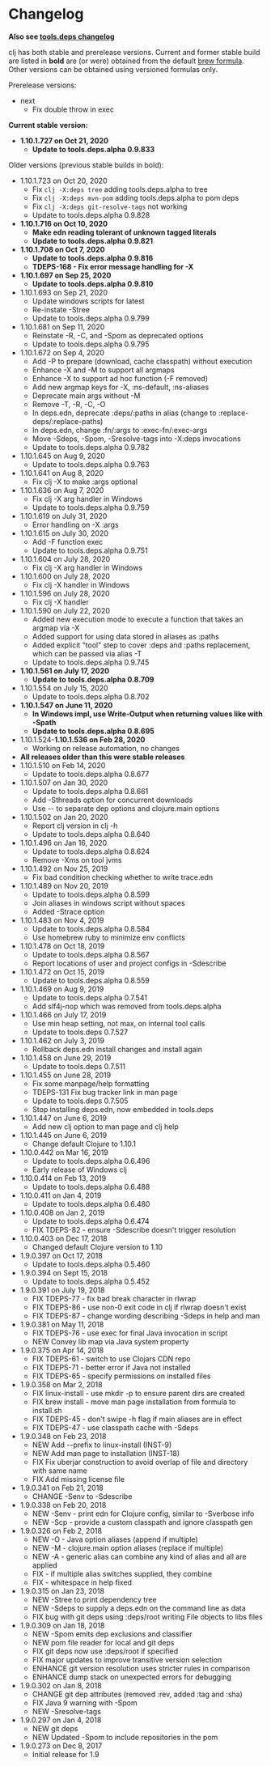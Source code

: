 Changelog
===========

**Also see [tools.deps changelog](https://github.com/clojure/tools.deps.alpha/blob/master/CHANGELOG.md)**

clj has both stable and prerelease versions. Current and former stable build are listed in **bold** are (or were) obtained from the default [brew formula](https://github.com/clojure/brew-install/). Other versions can be obtained using versioned formulas only.

Prerelease versions:

* next
  * Fix double throw in exec

**Current stable version:**

* **1.10.1.727 on Oct 21, 2020**
  * **Update to tools.deps.alpha 0.9.833**

Older versions (previous stable builds in bold):

* 1.10.1.723 on Oct 20, 2020
  * Fix `clj -X:deps tree` adding tools.deps.alpha to tree
  * Fix `clj -X:deps mvn-pom` adding tools.deps.alpha to pom deps
  * Fix `clj -X:deps git-resolve-tags` not working
  * Update to tools.deps.alpha 0.9.828
* **1.10.1.716 on Oct 10, 2020**
  * **Make edn reading tolerant of unknown tagged literals**
  * **Update to tools.deps.alpha 0.9.821**
* **1.10.1.708 on Oct 7, 2020**
  * **Update to tools.deps.alpha 0.9.816**
  * **TDEPS-168 - Fix error message handling for -X**
* **1.10.1.697 on Sep 25, 2020**
  * **Update to tools.deps.alpha 0.9.810**
* 1.10.1.693 on Sep 21, 2020
  * Update windows scripts for latest
  * Re-instate -Stree
  * Update to tools.deps.alpha 0.9.799
* 1.10.1.681 on Sep 11, 2020
  * Reinstate -R, -C, and -Spom as deprecated options
  * Update to tools.deps.alpha 0.9.795
* 1.10.1.672 on Sep 4, 2020
  * Add -P to prepare (download, cache classpath) without execution
  * Enhance -X and -M to support all argmaps
  * Enhance -X to support ad hoc function (-F removed)
  * Add new argmap keys for -X, :ns-default, :ns-aliases
  * Deprecate main args without -M
  * Remove -T, -R, -C, -O
  * In deps.edn, deprecate :deps/:paths in alias (change to :replace-deps/:replace-paths)
  * In deps.edn, change :fn/:args to :exec-fn/:exec-args
  * Move -Sdeps, -Spom, -Sresolve-tags into -X:deps invocations
  * Update to tools.deps.alpha 0.9.782
* 1.10.1.645 on Aug 9, 2020
  * Update to tools.deps.alpha 0.9.763
* 1.10.1.641 on Aug 8, 2020
  * Fix clj -X to make :args optional
* 1.10.1.636 on Aug 7, 2020
  * Fix clj -X arg handler in Windows
  * Update to tools.deps.alpha 0.9.759
* 1.10.1.619 on July 31, 2020
  * Error handling on -X :args
* 1.10.1.615 on July 30, 2020
  * Add -F function exec
  * Update to tools.deps.alpha 0.9.751
* 1.10.1.604 on July 28, 2020
  * Fix clj -X arg handler in Windows
* 1.10.1.600 on July 28, 2020
  * Fix clj -X handler in Windows
* 1.10.1.596 on July 28, 2020
  * Fix clj -X handler
* 1.10.1.590 on July 22, 2020
  * Added new execution mode to execute a function that takes an argmap via -X
  * Added support for using data stored in aliases as :paths
  * Added explicit "tool" step to cover :deps and :paths replacement, which can be passed via alias -T
  * Update to tools.deps.alpha 0.9.745
* **1.10.1.561 on July 17, 2020**
  * **Update to tools.deps.alpha 0.8.709**
* 1.10.1.554 on July 15, 2020
  * Update to tools.deps.alpha 0.8.702
* **1.10.1.547 on June 11, 2020**
  * **In Windows impl, use Write-Output when returning values like with -Spath**
  * **Update to tools.deps.alpha 0.8.695**
* 1.10.1.524-**1.10.1.536 on Feb 28, 2020**
  * Working on release automation, no changes
* **All releases older than this were stable releases**
* 1.10.1.510 on Feb 14, 2020
  * Update to tools.deps.alpha 0.8.677
* 1.10.1.507 on Jan 30, 2020
  * Update to tools.deps.alpha 0.8.661
  * Add -Sthreads option for concurrent downloads
  * Use -- to separate dep options and clojure.main options
* 1.10.1.502 on Jan 20, 2020
  * Report clj version in clj -h
  * Update to tools.deps.alpha 0.8.640
* 1.10.1.496 on Jan 16, 2020
  * Update to tools.deps.alpha 0.8.624
  * Remove -Xms on tool jvms
* 1.10.1.492 on Nov 25, 2019
  * Fix bad condition checking whether to write trace.edn
* 1.10.1.489 on Nov 20, 2019
  * Update to tools.deps.alpha 0.8.599
  * Join aliases in windows script without spaces
  * Added -Strace option
* 1.10.1.483 on Nov 4, 2019 
  * Update to tools.deps.alpha 0.8.584
  * Use homebrew ruby to minimize env conflicts
* 1.10.1.478 on Oct 18, 2019
  * Update to tools.deps.alpha 0.8.567
  * Report locations of user and project configs in -Sdescribe
* 1.10.1.472 on Oct 15, 2019
  * Update to tools.deps.alpha 0.8.559
* 1.10.1.469 on Aug 9, 2019 
  * Update to tools.deps.alpha 0.7.541
  * Add slf4j-nop which was removed from tools.deps.alpha
* 1.10.1.466 on July 17, 2019
  * Use min heap setting, not max, on internal tool calls
  * Update to tools.deps 0.7.527
* 1.10.1.462 on July 3, 2019
  * Rollback deps.edn install changes and install again
* 1.10.1.458 on June 29, 2019
  * Update to tools.deps 0.7.511
* 1.10.1.455 on June 28, 2019
  * Fix some manpage/help formatting
  * TDEPS-131 Fix bug tracker link in man page
  * Update to tools.deps 0.7.505
  * Stop installing deps.edn, now embedded in tools.deps
* 1.10.1.447 on June 6, 2019
  * Add new clj option to man page and clj help
* 1.10.1.445 on June 6, 2019
  * Change default Clojure to 1.10.1
* 1.10.0.442 on Mar 16, 2019
  * Update to tools.deps.alpha 0.6.496
  * Early release of Windows clj
* 1.10.0.414 on Feb 13, 2019
  * Update to tools.deps.alpha 0.6.488
* 1.10.0.411 on Jan 4, 2019
  * Update to tools.deps.alpha 0.6.480
* 1.10.0.408 on Jan 2, 2019 
  * Update to tools.deps.alpha 0.6.474
  * FIX TDEPS-82 - ensure -Sdescribe doesn't trigger resolution
* 1.10.0.403 on Dec 17, 2018
  * Changed default Clojure version to 1.10
* 1.9.0.397 on Oct 17, 2018
  * Update to tools.deps.alpha 0.5.460
* 1.9.0.394 on Sept 15, 2018
  * Update to tools.deps.alpha 0.5.452
* 1.9.0.391 on July 19, 2018
  * FIX TDEPS-77 - fix bad break character in rlwrap
  * FIX TDEPS-86 - use non-0 exit code in clj if rlwrap doesn't exist
  * FIX TDEPS-87 - change wording describing -Sdeps in help and man
* 1.9.0.381 on May 11, 2018
  * FIX TDEPS-76 - use exec for final Java invocation in script
  * NEW Convey lib map via Java system property
* 1.9.0.375 on Apr 14, 2018
  * FIX TDEPS-61 - switch to use Clojars CDN repo
  * FIX TDEPS-71 - better error if Java not installed
  * FIX TDEPS-65 - specify permissions on installed files
* 1.9.0.358 on Mar 2, 2018 
  * FIX linux-install - use mkdir -p to ensure parent dirs are created
  * FIX brew install - move man page installation from formula to install.sh
  * FIX TDEPS-45 - don't swipe -h flag if main aliases are in effect
  * FIX TDEPS-47 - use classpath cache with -Sdeps
* 1.9.0.348 on Feb 23, 2018
  * NEW Add --prefix to linux-install (INST-9)
  * NEW Add man page to installation (INST-18)
  * FIX Fix uberjar construction to avoid overlap of file and directory with same name
  * FIX Add missing license file
* 1.9.0.341 on Feb 21, 2018
  * CHANGE -Senv to -Sdescribe
* 1.9.0.338 on Feb 20, 2018
  * NEW -Senv - print edn for Clojure config, similar to -Sverbose info
  * NEW -Scp - provide a custom classpath and ignore classpath gen
* 1.9.0.326 on Feb 2, 2018
  * NEW -O - Java option aliases (append if multiple)
  * NEW -M - clojure.main option aliases (replace if multiple)
  * NEW -A - generic alias can combine any kind of alias and all are applied
  * FIX - if multiple alias switches supplied, they combine
  * FIX - whitespace in help fixed
* 1.9.0.315 on Jan 23, 2018
  * NEW -Stree to print dependency tree
  * NEW -Sdeps to supply a deps.edn on the command line as data
  * FIX bug with git deps using :deps/root writing File objects to libs files
* 1.9.0.309 on Jan 18, 2018
  * NEW -Spom emits dep exclusions and classifier
  * NEW pom file reader for local and git deps
  * FIX git deps now use :deps/root if specified
  * FIX major updates to improve transitive version selection
  * ENHANCE git version resolution uses stricter rules in comparison
  * ENHANCE dump stack on unexpected errors for debugging
* 1.9.0.302 on Jan 8, 2018
  * CHANGE git dep attributes (removed :rev, added :tag and :sha)
  * FIX Java 9 warning with -Spom
  * NEW -Sresolve-tags
* 1.9.0.297 on Jan 4, 2018
  * NEW git deps
  * NEW Updated -Spom to include repositories in the pom
* 1.9.0.273 on Dec 8, 2017
  * Initial release for 1.9
